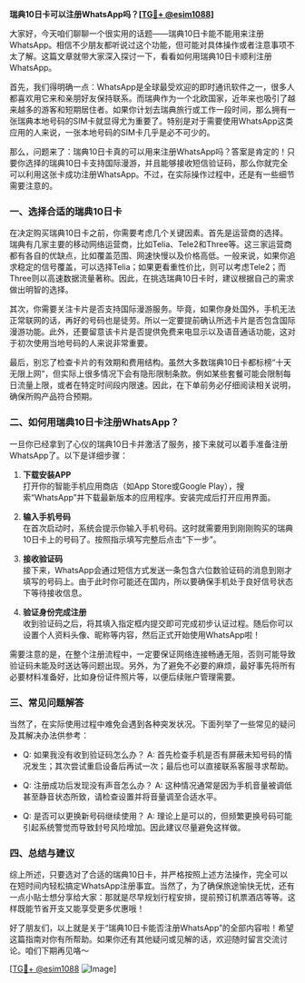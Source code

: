 **瑞典10日卡可以注册WhatsApp吗？[[TG💪+ @esim1088](https://t.me/s/esim1088)]**

大家好，今天咱们聊聊一个很实用的话题——瑞典10日卡能不能用来注册WhatsApp。相信不少朋友都听说过这个功能，但可能对具体操作或者注意事项不太了解。这篇文章就带大家深入探讨一下，看看如何用瑞典10日卡顺利注册WhatsApp。

首先，我们得明确一点：WhatsApp是全球最受欢迎的即时通讯软件之一，很多人都喜欢用它来和亲朋好友保持联系。而瑞典作为一个北欧国家，近年来也吸引了越来越多的游客和短期居住者。如果你计划去瑞典旅行或工作一段时间，那么拥有一张瑞典本地号码的SIM卡就显得尤为重要了。特别是对于需要使用WhatsApp这类应用的人来说，一张本地号码的SIM卡几乎是必不可少的。

那么，问题来了：瑞典10日卡真的可以用来注册WhatsApp吗？答案是肯定的！只要你选择的瑞典10日卡支持国际漫游，并且能够接收短信验证码，那么你就完全可以利用这张卡成功注册WhatsApp。不过，在实际操作过程中，还是有一些细节需要注意的。

### 一、选择合适的瑞典10日卡

在决定购买瑞典10日卡之前，你需要考虑几个关键因素。首先是运营商的选择。瑞典有几家主要的移动网络运营商，比如Telia、Tele2和Three等。这三家运营商都有各自的优缺点，比如覆盖范围、网速快慢以及价格高低。一般来说，如果你追求稳定的信号覆盖，可以选择Telia；如果更看重性价比，则可以考虑Tele2；而Three则以高速数据流量著称。因此，在挑选瑞典10日卡时，建议根据自己的需求做出明智的选择。

其次，你需要关注卡片是否支持国际漫游服务。毕竟，如果你身处国外，手机无法正常联网的话，再好的号码也是徒劳。所以一定要提前确认所选卡片是否包含国际漫游功能。此外，还要留意该卡片是否提供免费来电显示以及语音通话功能，这对于初次使用当地号码的人来说非常重要。

最后，别忘了检查卡片的有效期和费用结构。虽然大多数瑞典10日卡都标榜“十天无限上网”，但实际上很多情况下会有隐形限制条款。例如某些套餐可能会限制每日流量上限，或者在特定时间段内限速。因此，在下单前务必仔细阅读相关说明，确保所购产品符合预期。

### 二、如何用瑞典10日卡注册WhatsApp？

一旦你已经拿到了心仪的瑞典10日卡并激活了服务，接下来就可以着手准备注册WhatsApp了。以下是详细步骤：

1. **下载安装APP**  
   打开你的智能手机应用商店（如App Store或Google Play），搜索“WhatsApp”并下载最新版本的应用程序。安装完成后打开应用界面。

2. **输入手机号码**  
   在首次启动时，系统会提示你输入手机号码。这时就需要用到刚刚购买的瑞典10日卡上的号码了。按照指示填写完整后点击“下一步”。

3. **接收验证码**  
   接下来，WhatsApp会通过短信方式发送一条包含六位数验证码的消息到刚才填写的号码上。由于此时你可能还在国内，所以要确保手机处于良好信号状态下等待接收信息。

4. **验证身份完成注册**  
   收到验证码之后，将其填入指定框内提交即可完成初步认证过程。随后你可以设置个人资料头像、昵称等内容，然后正式开始使用WhatsApp啦！

需要注意的是，在整个注册流程中，一定要保证网络连接畅通无阻，否则可能导致验证码未能及时送达等问题出现。另外，为了避免不必要的麻烦，最好事先将所有必要材料准备好，比如身份证件照片等，以便后续账户管理需要。

### 三、常见问题解答

当然了，在实际使用过程中难免会遇到各种突发状况。下面列举了一些常见的疑问及其解决办法供参考：

- Q: 如果我没有收到验证码怎么办？
  A: 首先检查手机是否有屏蔽未知号码的情况发生；其次尝试重启设备后再试一次；最后也可以直接联系客服寻求帮助。

- Q: 注册成功后发现没有声音怎么办？
  A: 这种情况通常是因为手机音量被调低甚至静音状态所致，请检查设置并将音量调至合适水平。

- Q: 是否可以更换新号码继续使用？
  A: 理论上是可以的，但频繁更换号码可能引起系统警觉而导致封号风险增加。因此建议尽量避免这样做。

### 四、总结与建议

综上所述，只要选对了合适的瑞典10日卡，并严格按照上述方法操作，完全可以在短时间内轻松搞定WhatsApp注册事宜。当然了，为了确保旅途愉快无忧，还有一点小贴士想分享给大家：那就是尽早规划行程安排，提前预订机票酒店等等。这样既能节省开支又能享受更多优惠哦！

好了朋友们，以上就是关于“瑞典10日卡能否注册WhatsApp”的全部内容啦！希望这篇指南对你有所帮助。如果你还有其他疑问或见解的话，欢迎随时留言交流讨论。咱们下期再见咯～  

[[TG💪+ @esim1088](https://t.me/s/esim1088) ![Image](https://i.postimg.cc/4NQfJmqS/Snipaste-2025-05-13-00-14-12.png)]